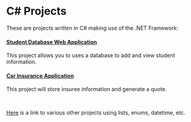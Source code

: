 <html lang="en">
<head>
    <meta charset="UTF-8">
    <meta name="viewport" content="width=device-width, initial-scale=1.0">
</head>
<body>
   <h1>C# Projects</h1> 
   <p>These are projects written in C# making
       use of the .NET Framework:</p>
  <h4><a href="https://github.com/justinsmour11/Basic_C-Sharp_Projects/commit/61f87b9e4f207432c4b566d4ad902c7794238fed">Student Database Web Application</a></h4>   
  <p>This project allows you to uses a database to add and view student information.</p>
  <h4><a href="https://github.com/justinsmour11/Basic_C-Sharp_Projects/commit/31cd4cf0c3380edc4c4d0ffe0bae4d1a54be5e39">Car Insurance Application</a></h4>
  <p>This project will store insuree information and generate a quote.</p>
  <br>
  <p><a href="https://github.com/justinsmour11/Basic_C-Sharp_Projects">Here</a> is a link to various other projects using lists, enums, datetime, etc.</p>
   
</body>
</html>
